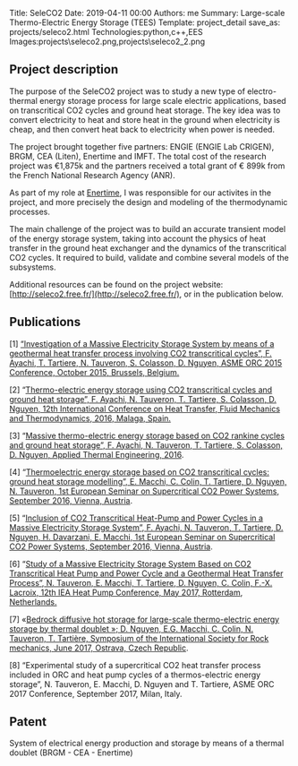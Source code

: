 Title: SeleCO2
Date: 2019-04-11 00:00
Authors: me
Summary: Large-scale Thermo-Electric Energy Storage (TEES)
Template: project_detail
save_as: projects/seleco2.html
Technologies:python,c++,EES
Images:projects\seleco2.png,projects\seleco2_2.png

## Project description

The purpose of the SeleCO2 project was to study a new type of electro-thermal energy storage process for
large scale electric applications, based on transcritical CO2 cycles and ground heat storage. The key idea was to convert electricity to heat and store heat in the ground when electricity is cheap, and then convert heat back to electricity when power is needed.

The project brought together five partners: ENGIE (ENGIE Lab CRIGEN), BRGM, CEA (Liten), Enertime and IMFT. The total cost of the research project was €1,875k and the partners received a total grant of € 899k from the French National Research Agency (ANR).

As part of my role at [Enertime](https://www.enertime.com/en/), I was responsible for our activites in the project, and more precisely the design and modeling of the thermodynamic processes.

The main challenge of the project was to build an accurate transient model of the energy storage system, taking into account the physics of heat transfer in the ground heat exchanger and the dynamics of the transcritical CO2 cycles. It required to build, validate and combine several models of the subsystems.

Additional resources can be found on the project website: [http://seleco2.free.fr/](http://seleco2.free.fr/), or in the publication below.

## Publications

[1] [“Investigation of a Massive Electricity Storage System by means of a geothermal heat transfer process involving CO2 transcritical cycles”, F. Ayachi, T. Tartiere, N. Tauveron, S. Colasson, D. Nguyen, ASME ORC 2015 Conference, October 2015, Brussels, Belgium.](http://seleco2.free.fr/files/ASME-ORC2015_seleco2_2015_05_19.pdf)

[2] “[Thermo-electric energy storage using CO2 transcritical cycles and ground heat storage”, F. Ayachi, N. Tauveron, T. Tartiere, S. Colasson, D. Nguyen, 12th International Conference on Heat Transfer, Fluid Mechanics and Thermodynamics, 2016, Malaga, Spain.](http://seleco2.free.fr/files/HEFAT2016.pdf)

[3] “[Massive thermo-electric energy storage based on CO2 rankine cycles and ground heat storage”, F. Ayachi, N. Tauveron, T. Tartiere, S. Colasson, D. Nguyen, Applied Thermal Engineering, 2016](http://seleco2.free.fr/files/1-s2.0-S1359431116311942-main.pdf).

[4] “[Thermoelectric energy storage based on CO2 transcritical cycles: ground heat storage modelling”, E. Macchi, C. Colin, T. Tartiere, D. Nguyen, N. Tauveron, 1st European Seminar on Supercritical CO2 Power Systems, September 2016, Vienna, Austria](http://seleco2.free.fr/files/Macchi_et_al_1stEu_sCO2_seminar_final.pdf).

[5] “[Inclusion of CO2 Transcritical Heat-Pump and Power Cycles in a Massive Electricity Storage System”, F. Ayachi, N. Tauveron, T. Tartiere, D. Nguyen, H. Davarzani, E. Macchi, 1st European Seminar on Supercritical CO2 Power Systems, September 2016, Vienna, Austria](http://seleco2.free.fr/files/SCO2_symposium_Wien.pdf).

[6] “[Study of a Massive Electricity Storage System Based on CO2 Transcritical Heat Pump and Power Cycle and a Geothermal Heat Transfer Process”, N. Tauveron, E. Macchi, T. Tartiere, D. Nguyen, C. Colin, F.-X. Lacroix, 12th IEA Heat Pump Conference, May 2017, Rotterdam, Netherlands.](http://seleco2.free.fr/files/HPC-Final.pdf)

[7] «[Bedrock diffusive hot storage for large-scale thermo-electric energy storage by thermal doublet »; D. Nguyen, E.G. Macchi, C. Colin, N. Tauveron, T. Tartière, Symposium of the International Society for Rock mechanics, June 2017, Ostrava, Czech Republic](http://seleco2.free.fr/files/1-s2.0-S1877705817324281-main.pdf).

[8] “Experimental study of a supercritical CO2 heat transfer process included in ORC and heat pump cycles of a thermos-electric energy storage”, N. Tauveron, E. Macchi, D. Nguyen and T. Tartiere, ASME ORC 2017 Conference, September 2017, Milan, Italy.

## Patent

System of electrical energy production and storage by means of a thermal doublet (BRGM - CEA - Enertime)

